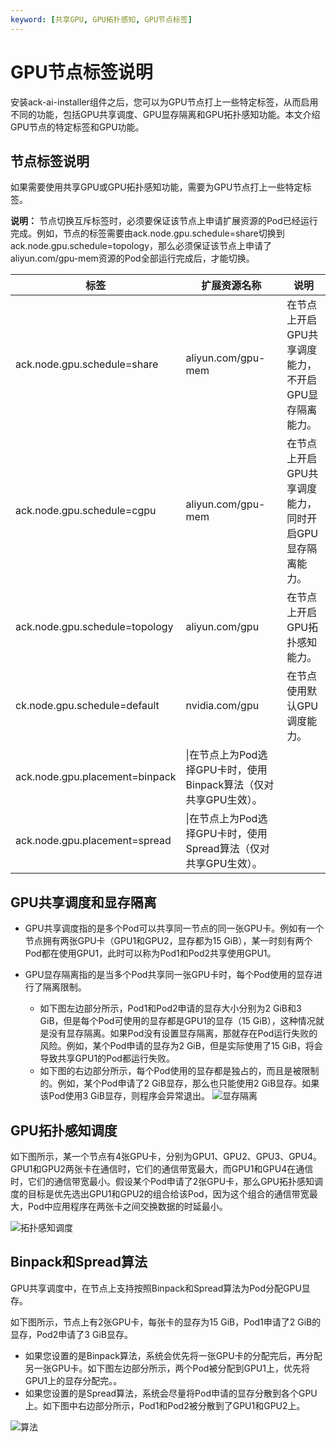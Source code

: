 ```yaml
---
keyword: [共享GPU, GPU拓扑感知, GPU节点标签]
---
```


# GPU节点标签说明

安装ack-ai-installer组件之后，您可以为GPU节点打上一些特定标签，从而启用不同的功能，包括GPU共享调度、GPU显存隔离和GPU拓扑感知功能。本文介绍GPU节点的特定标签和GPU功能。

## 节点标签说明

如果需要使用共享GPU或GPU拓扑感知功能，需要为GPU节点打上一些特定标签。

**说明：** 节点切换互斥标签时，必须要保证该节点上申请扩展资源的Pod已经运行完成。例如，节点的标签需要由ack.node.gpu.schedule=share切换到ack.node.gpu.schedule=topology，那么必须保证该节点上申请了aliyun.com/gpu-mem资源的Pod全部运行完成后，才能切换。

|标签|扩展资源名称|说明|
|--|------|--|
|ack.node.gpu.schedule=share|aliyun.com/gpu-mem|在节点上开启GPU共享调度能力，不开启GPU显存隔离能力。|
|ack.node.gpu.schedule=cgpu|aliyun.com/gpu-mem|在节点上开启GPU共享调度能力，同时开启GPU显存隔离能力。|
|ack.node.gpu.schedule=topology|aliyun.com/gpu|在节点上开启GPU拓扑感知能力。|
|ck.node.gpu.schedule=default|nvidia.com/gpu|在节点使用默认GPU调度能力。|
|ack.node.gpu.placement=binpack|\\|在节点上为Pod选择GPU卡时，使用Binpack算法（仅对共享GPU生效）。|
|ack.node.gpu.placement=spread|\\|在节点上为Pod选择GPU卡时，使用Spread算法（仅对共享GPU生效）。|

## GPU共享调度和显存隔离

-   GPU共享调度指的是多个Pod可以共享同一节点的同一张GPU卡。例如有一个节点拥有两张GPU卡（GPU1和GPU2，显存都为15 GiB），某一时刻有两个Pod都在使用GPU1，此时可以称为Pod1和Pod2共享使用GPU1。
-   GPU显存隔离指的是当多个Pod共享同一张GPU卡时，每个Pod使用的显存进行了隔离限制。

    -   如下图左边部分所示，Pod1和Pod2申请的显存大小分别为2 GiB和3 GiB，但是每个Pod可使用的显存都是GPU1的显存（15 GiB），这种情况就是没有显存隔离。如果Pod没有设置显存隔离，那就存在Pod运行失败的风险。例如，某个Pod申请的显存为2 GiB，但是实际使用了15 GiB，将会导致共享GPU1的Pod都运行失败。
    -   如下图的右边部分所示，每个Pod使用的显存都是独占的，而且是被限制的。例如，某个Pod申请了2 GiB显存，那么也只能使用2 GiB显存。如果该Pod使用3 GiB显存，则程序会异常退出。
    ![显存隔离](https://static-aliyun-doc.oss-accelerate.aliyuncs.com/assets/img/zh-CN/7486936061/p185643.png)


## GPU拓扑感知调度

如下图所示，某一个节点有4张GPU卡，分别为GPU1、GPU2、GPU3、GPU4。GPU1和GPU2两张卡在通信时，它们的通信带宽最大，而GPU1和GPU4在通信时，它们的通信带宽最小。假设某个Pod申请了2张GPU卡，那么GPU拓扑感知调度的目标是优先选出GPU1和GPU2的组合给该Pod，因为这个组合的通信带宽最大，Pod中应用程序在两张卡之间交换数据的时延最小。

![拓扑感知调度](https://static-aliyun-doc.oss-accelerate.aliyuncs.com/assets/img/zh-CN/7486936061/p185646.png)

## Binpack和Spread算法

GPU共享调度中，在节点上支持按照Binpack和Spread算法为Pod分配GPU显存。

如下图所示，节点上有2张GPU卡，每张卡的显存为15 GiB，Pod1申请了2 GiB的显存，Pod2申请了3 GiB显存。

-   如果您设置的是Binpack算法，系统会优先将一张GPU卡的分配完后，再分配另一张GPU卡。如下图左边部分所示，两个Pod被分配到GPU1上，优先将GPU1上的显存分配完。。
-   如果您设置的是Spread算法，系统会尽量将Pod申请的显存分散到各个GPU上。如下图中右边部分所示，Pod1和Pod2被分散到了GPU1和GPU2上。

![算法](https://static-aliyun-doc.oss-accelerate.aliyuncs.com/assets/img/zh-CN/7486936061/p185649.png)


